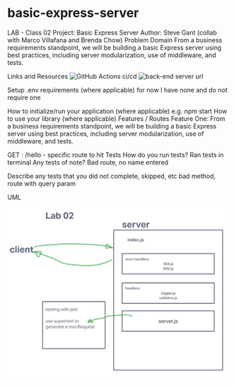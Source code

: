 # basic-express-server

LAB - Class 02
Project: Basic Express Server
Author: Steve Gant (collab with Marco Villafana and Brenda Chow)
Problem Domain
From a business requirements standpoint, we will be building a basic Express server using best practices, including server modularization, use of middleware, and tests.

Links and Resources
![GitHub Actions ci/cd]()
![back-end server url]()

Setup
.env requirements (where applicable)
for now I have none and do not require one

How to initialize/run your application (where applicable)
e.g. npm start
How to use your library (where applicable)
Features / Routes
Feature One: From a business requirements standpoint, we will be building a basic Express server using best practices, including server modularization, use of middleware, and tests.

GET : /hello - specific route to hit
Tests
How do you run tests? Ran tests in terminal
Any tests of note? Bad route, no name entered

Describe any tests that you did not complete, skipped, etc
bad method, route with query param

UML
![Lab02 UML](/assets/401Lab02.png)